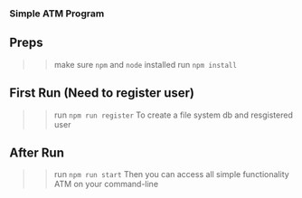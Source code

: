 ### Simple ATM Program 

## Preps
>> make sure `npm` and `node` installed
>> run `npm install`

## First Run (Need to register user)
>> run `npm run register`
To create a file system db and resgistered user

## After Run
>> run `npm run start`
Then you can access all simple functionality ATM on your command-line